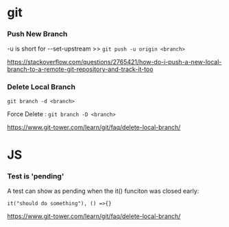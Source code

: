 # git

### Push New Branch
-u is short for --set-upstream >> `git push -u origin <branch>`

https://stackoverflow.com/questions/2765421/how-do-i-push-a-new-local-branch-to-a-remote-git-repository-and-track-it-too

### Delete Local Branch
`git branch -d <branch>` 

Force Delete : `git branch -D <branch>`

https://www.git-tower.com/learn/git/faq/delete-local-branch/


# JS

### Test is 'pending' 
A test can show as pending when the it() funciton was closed early:

`it("should do something"), () =>{}`


https://www.git-tower.com/learn/git/faq/delete-local-branch/

